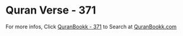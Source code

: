 # Quran Verse - 371 

For more infos, Click [QuranBookk - 371](https://www.quranbookk.com/quran/search?q=371) to Search at [QuranBookk.com](http://quranbookk.com/)